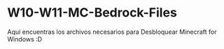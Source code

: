 # W10-W11-MC-Bedrock-Files
Aquí encuentras los archivos necesarios para Desbloquear Minecraft for Windows :D
